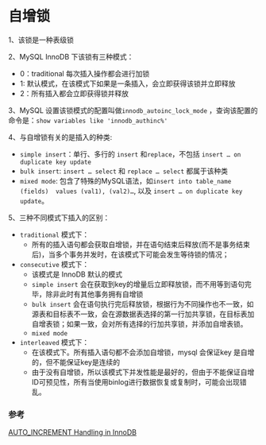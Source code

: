 # 自增锁

1、该锁是一种表级锁

2、MySQL InnoDB 下该锁有三种模式：

- 0：traditional 每次插入操作都会进行加锁
- 1:  默认模式，在该模式下如果是一条插入，会立即获得该锁并立即释放
- 2：所有插入都会立即获得锁并释放

3、MySQL 设置该锁模式的配置叫做`innodb_autoinc_lock_mode` ，查询该配置的命令是：`show variables like 'innodb_authinc%'`

4、与自增锁有关的是插入的种类:

- `simple insert`：单行、多行的 `insert` 和`replace`，不包括 `insert … on duplicate key update`
- `bulk insert`: `insert … select` 和 `replace … select` 都属于该种类
- `mixed mode`: 包含了特殊的MySQL语法，如`insert into table_name (fields)  values (val1), (val2)…`, 以及 `insert … on duplicate key update`。

5、三种不同模式下插入的区别：

- `traditional` 模式下：
  - 所有的插入语句都会获取自增锁，并在语句结束后释放(而不是事务结束后)，当多个事务并发时，在该模式下可能会发生等待锁的情况；
- `consecutive` 模式下：
  - 该模式是 InnoDB 默认的模式
  - `simple insert` 会在获取到key的增量后立即释放锁，而不用等到语句完毕，除非此时有其他事务拥有自增锁
  - `bulk insert` 会在语句执行完后释放锁，根据行为不同操作也不一致，如源表和目标表不一致，会在源数据表选择的第一行加共享锁，在目标表加自增表锁；如果一致，会对所有选择的行加共享锁，并添加自增表锁。
  - `mixed mode`
- `interleaved` 模式下：
  - 在该模式下。所有插入语句都不会添加自增锁，mysql 会保证key 是自增的，但不能保证key是连续的
  - 由于没有自增锁，所以该模式下并发性能是最好的，但由于不能保证自增ID可预见性，所有当使用binlog进行数据恢复或复制时，可能会出现错乱。

### 参考

[AUTO_INCREMENT Handling in InnoDB](https://dev.mysql.com/doc/refman/8.0/en/innodb-auto-increment-handling.html#innodb-auto-increment-initialization)